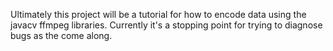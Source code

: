 Ultimately this project will be a tutorial for how to encode data using the javacv ffmpeg libraries. Currently it's a stopping point for trying to diagnose bugs as the come along.